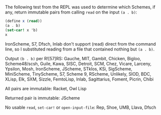 The following test from the REPL was used to determine which Schemes, if any, return immutable pairs from calling `read` on the input `(a . b)`:

```Scheme
(define x (read))
(a . b)
(set-car! x 'b)
x
```

IronScheme, S7, Dfsch, Inlab don't support (read) direct from the command line, so I substituted reading from a file that contained nothing but `(a . b)`.

Output `(b . b)` per R![57]RS: Gauche, MIT, Gambit, Chicken, Bigloo, Scheme48/scsh, Guile, Kawa, SISC, Detroit, SCM, Chez, Vicare, Larceny, Ypsilon, Mosh, IronScheme, JScheme, STklos, KSi, SigScheme, MiniScheme, TinyScheme, S7, Scheme 9, RScheme, Unlikely, SIOD, BDC, XLisp, Elk, SXM, Sizzle, FemtoLisp, Inlab, Sagittarius, Foment, Picrin, Chibi

All pairs are immutable: Racket, Owl Lisp

Returned pair is immutable: JScheme

No usable `read`, `set-car!` or `open-input-file`: Rep, Shoe, UMB, Llava, Dfsch
